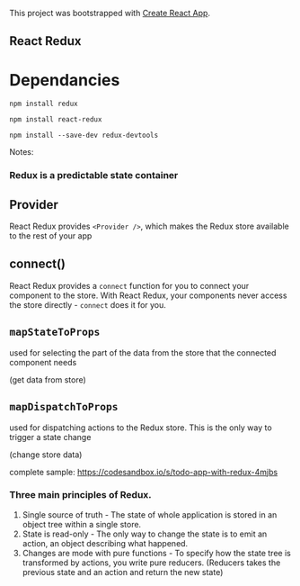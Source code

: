 This project was bootstrapped with [Create React App](https://github.com/facebook/create-react-app).

## React Redux

# Dependancies
```npm install redux```

```npm install react-redux```

```npm install --save-dev redux-devtools```

Notes:   
### Redux is a predictable state container

## Provider
React Redux provides ```<Provider />```, which makes the Redux store available to the rest of your app

## connect()
React Redux provides a ```connect``` function for you to connect your component to the store.
With React Redux, your components never access the store directly - ```connect``` does it for you.

## ```mapStateToProps```
 used for selecting the part of the data from the store that the connected component needs
 
 (get data from store)

## ```mapDispatchToProps```
used for dispatching actions to the Redux store. This is the only way to trigger a state change

(change store data)

complete sample: https://codesandbox.io/s/todo-app-with-redux-4mjbs

### Three main principles of Redux.  
   1. Single source of truth - The state of whole application is stored in an object tree within a single store.   
   2. State is read-only - The only way to change the state is to emit an action, an object describing what happened.   
   3. Changes are mode with pure functions - To specify how the state tree is transformed by actions, you write pure reducers.   (Reducers takes the previous state and an action and return the new state)   
